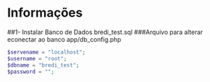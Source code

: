 # Informações

##1- Instalar Banco de Dados
    bredi_test.sql
   ###Arquivo para alterar econectar ao banco
    app/db_config.php
    
```PHP
$servename = "localhost";
$username = "root";
$dbname = "bredi_test";
$password = "";
```
